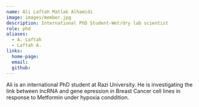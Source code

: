 ```yaml
---
name: Ali Laftah Matlak Alhamidi
image: images/member.jpg
description: International PhD Student-Wet/dry lab scientist
role: phd
aliases:
  - A. Laftah
  - Laftah A.
links:
  home-page: 
  email: 
  github: 
---
```


Ali is an international PhD student at Razi University. He is investigating the link between lncRNA and gene epression in Breast Cancer cell lines in response to Metformin
 under hypoxia conddition.
